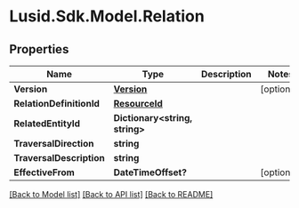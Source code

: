 
# Lusid.Sdk.Model.Relation

## Properties

Name | Type | Description | Notes
------------ | ------------- | ------------- | -------------
**Version** | [**Version**](Version.md) |  | [optional] 
**RelationDefinitionId** | [**ResourceId**](ResourceId.md) |  | 
**RelatedEntityId** | **Dictionary&lt;string, string&gt;** |  | 
**TraversalDirection** | **string** |  | 
**TraversalDescription** | **string** |  | 
**EffectiveFrom** | **DateTimeOffset?** |  | [optional] 

[[Back to Model list]](../README.md#documentation-for-models)
[[Back to API list]](../README.md#documentation-for-api-endpoints)
[[Back to README]](../README.md)

